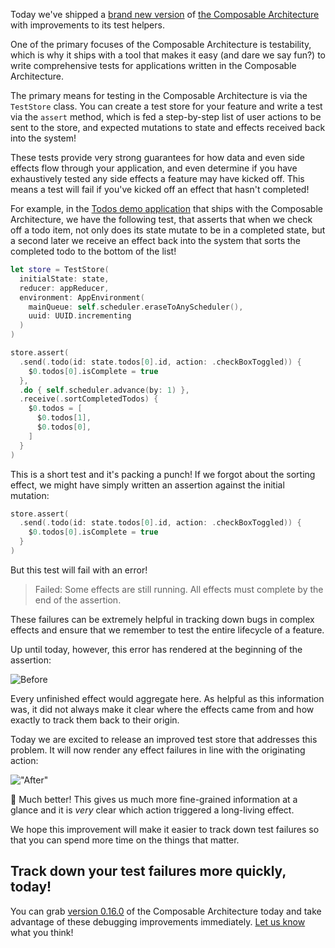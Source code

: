 Today we've shipped a
[brand new version](https://github.com/pointfreeco/swift-composable-architecture/releases/tag/0.16.0)
of [the Composable Architecture](https://github.com/pointfreeco/swift-composable-architecture) with
improvements to its test helpers.

One of the primary focuses of the Composable Architecture is testability, which is why it ships with
a tool that makes it easy (and dare we say fun?) to write comprehensive tests for applications
written in the Composable Architecture.

The primary means for testing in the Composable Architecture is via the `TestStore` class. You can
create a test store for your feature and write a test via the `assert` method, which is fed a
step-by-step list of user actions to be sent to the store, and expected mutations to state and
effects received back into the system!

These tests provide very strong guarantees for how data and even side effects flow through your
application, and even determine if you have exhaustively tested any side effects a feature may have
kicked off. This means a test will fail if you've kicked off an effect that hasn't completed!

For example, in the
[Todos demo application](https://github.com/pointfreeco/swift-composable-architecture/blob/main/Examples/Todos/README.md)
that ships with the Composable Architecture, we have the following test, that asserts that when we
check off a todo item, not only does its state mutate to be in a completed state, but a second later
we receive an effect back into the system that sorts the completed todo to the bottom of the list!

```swift
let store = TestStore(
  initialState: state,
  reducer: appReducer,
  environment: AppEnvironment(
    mainQueue: self.scheduler.eraseToAnyScheduler(),
    uuid: UUID.incrementing
  )
)

store.assert(
  .send(.todo(id: state.todos[0].id, action: .checkBoxToggled)) {
    $0.todos[0].isComplete = true
  },
  .do { self.scheduler.advance(by: 1) },
  .receive(.sortCompletedTodos) {
    $0.todos = [
      $0.todos[1],
      $0.todos[0],
    ]
  }
)
```

This is a short test and it's packing a punch! If we forgot about the sorting effect, we might have
simply written an assertion against the initial mutation:

```swift
store.assert(
  .send(.todo(id: state.todos[0].id, action: .checkBoxToggled)) {
    $0.todos[0].isComplete = true
  }
)
```

But this test will fail with an error!

> Failed: Some effects are still running. All effects must complete by the end of the assertion.

These failures can be extremely helpful in tracking down bugs in complex effects and ensure that we
remember to test the entire lifecycle of a feature.

Up until today, however, this error has rendered at the beginning of the assertion:

![Before](https://user-images.githubusercontent.com/658/110347127-4de1da80-7ffe-11eb-846e-5bd9e4c16beb.png)

Every unfinished effect would aggregate here. As helpful as this information was, it did not always
make it clear where the effects came from and how exactly to track them back to their origin.

Today we are excited to release an improved test store that addresses this problem. It will now
render any effect failures in line with the originating action:
            
!["After"](https://user-images.githubusercontent.com/658/110347138-51756180-7ffe-11eb-9dbd-b6f8915a475f.png)

🥳 Much better! This gives us much more fine-grained information at a glance and it is _very_ clear
which action triggered a long-living effect.

We hope this improvement will make it easier to track down test failures so that you can spend more
time on the things that matter.

## Track down your test failures more quickly, today!

You can grab
[version 0.16.0](https://github.com/pointfreeco/swift-composable-architecture/releases/tag/0.16.0)
of the Composable Architecture today and take advantage of these debugging improvements immediately.
[Let us know](https://twitter.com/pointfreeco) what you think!
